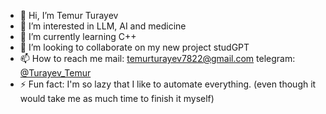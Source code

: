 - 👋 Hi, I’m Temur Turayev
- 👀 I’m interested in LLM, AI and medicine 
- 🌱 I’m currently learning C++
- 💞️ I’m looking to collaborate on my new project studGPT
- 📫 How to reach me mail: temurturayev7822@gmail.com telegram: [@Turayev_Temur](https://t.me/Turayev_Temur)
- ⚡ Fun fact: I'm so lazy that I like to automate everything. (even though it would take me as much time to finish it myself)



